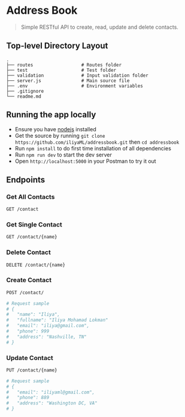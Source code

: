 Address Book
============================
> Simple RESTful API to create, read, update and delete contacts.

## Top-level Directory Layout

    .
    ├── routes                  # Routes folder
    ├── test                    # Test folder
    ├── validation              # Input validation folder
    ├── server.js               # Main source file
    ├── .env                    # Environment variables              
    ├── .gitignore
    └── readme.md

## Running the app locally
- Ensure you have [nodejs] installed
- Get the source by running `git clone https://github.com/iliyaML/addressbook.git` then `cd addressbook`
- Run `npm install` to do first time installation of all dependencies
- Run `npm run dev` to start the dev server
- Open `http://localhost:5000` in your Postman to try it out

## Endpoints

### Get All Contacts
``` bash
GET /contact
```
### Get Single Contact
``` bash
GET /contact/{name}
```

### Delete Contact
``` bash
DELETE /contact/{name}
```

### Create Contact
``` bash
POST /contact/

# Request sample
# {
#   "name": "Iliya",
#   "fullname": "Iliya Mohamad Lokman"
#   "email": "iliya@gmail.com",
#   "phone": 999
#   "address": "Nashville, TN" 
# }
```

### Update Contact
``` bash
PUT /contact/{name}

# Request sample
# {
#   "email": "iliyaml@gmail.com",
#   "phone": 889
#   "address": "Washington DC, VA" 
# }

```

[nodejs]: https://nodejs.org/en/